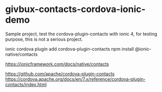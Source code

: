 # givbux-contacts-cordova-ionic-demo

Sample project, test the cordova-plugin-contacts with ionic 4, for testing purpose, this is not a serious project.


ionic cordova plugin add cordova-plugin-contacts
npm install @ionic-native/contacts


https://ionicframework.com/docs/native/contacts

https://github.com/apache/cordova-plugin-contacts
https://cordova.apache.org/docs/en/7.x/reference/cordova-plugin-contacts/index.html
